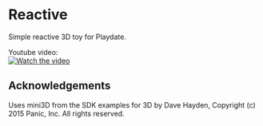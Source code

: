 # Reactive

Simple reactive 3D toy for Playdate.

Youtube video:  
[![Watch the video](https://img.youtube.com/vi/tuWs-54qI1E/0.jpg)](https://www.youtube.com/watch?v=tuWs-54qI1E)

## Acknowledgements 

Uses mini3D from the SDK examples for 3D by Dave Hayden, Copyright (c) 2015 Panic, Inc. All rights reserved.